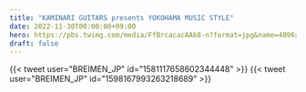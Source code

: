 ```yaml
---
title: "KAMINARI GUITARS presents YOKOHAMA MUSIC STYLE"
date: 2022-11-30T00:00:00+09:00
hero: https://pbs.twimg.com/media/FfBrcacacAAb8-n?format=jpg&name=4096x4096
draft: false
---
```


{{< tweet user="BREIMEN_JP" id="1581117658602344448" >}}
{{< tweet user="BREIMEN_JP" id="1598167993263218689" >}}
